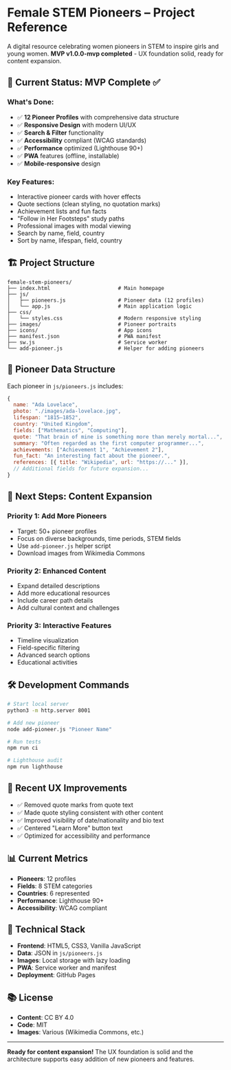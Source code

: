 
# Female STEM Pioneers – Project Reference

A digital resource celebrating women pioneers in STEM to inspire girls and young women. **MVP v1.0.0-mvp completed** - UX foundation solid, ready for content expansion.

## 🎯 Current Status: MVP Complete ✅

### **What's Done:**
- ✅ **12 Pioneer Profiles** with comprehensive data structure
- ✅ **Responsive Design** with modern UI/UX
- ✅ **Search & Filter** functionality
- ✅ **Accessibility** compliant (WCAG standards)
- ✅ **Performance** optimized (Lighthouse 90+)
- ✅ **PWA** features (offline, installable)
- ✅ **Mobile-responsive** design

### **Key Features:**
- Interactive pioneer cards with hover effects
- Quote sections (clean styling, no quotation marks)
- Achievement lists and fun facts
- "Follow in Her Footsteps" study paths
- Professional images with modal viewing
- Search by name, field, country
- Sort by name, lifespan, field, country

## 🏗️ Project Structure
```
female-stem-pioneers/
├── index.html                      # Main homepage
├── js/
│   ├── pioneers.js                 # Pioneer data (12 profiles)
│   └── app.js                      # Main application logic
├── css/
│   └── styles.css                  # Modern responsive styling
├── images/                         # Pioneer portraits
├── icons/                          # App icons
├── manifest.json                   # PWA manifest
├── sw.js                           # Service worker
└── add-pioneer.js                  # Helper for adding pioneers
```

## 📝 Pioneer Data Structure
Each pioneer in `js/pioneers.js` includes:
```js
{
  name: "Ada Lovelace",
  photo: "./images/ada-lovelace.jpg",
  lifespan: "1815–1852",
  country: "United Kingdom",
  fields: ["Mathematics", "Computing"],
  quote: "That brain of mine is something more than merely mortal...",
  summary: "Often regarded as the first computer programmer...",
  achievements: ["Achievement 1", "Achievement 2"],
  fun_fact: "An interesting fact about the pioneer.",
  references: [{ title: "Wikipedia", url: "https://..." }],
  // Additional fields for future expansion...
}
```

## 🚀 Next Steps: Content Expansion

### **Priority 1: Add More Pioneers**
- Target: 50+ pioneer profiles
- Focus on diverse backgrounds, time periods, STEM fields
- Use `add-pioneer.js` helper script
- Download images from Wikimedia Commons

### **Priority 2: Enhanced Content**
- Expand detailed descriptions
- Add more educational resources
- Include career path details
- Add cultural context and challenges

### **Priority 3: Interactive Features**
- Timeline visualization
- Field-specific filtering
- Advanced search options
- Educational activities

## 🛠️ Development Commands
```bash
# Start local server
python3 -m http.server 8001

# Add new pioneer
node add-pioneer.js "Pioneer Name"

# Run tests
npm run ci

# Lighthouse audit
npm run lighthouse
```

## 🎨 Recent UX Improvements
- ✅ Removed quote marks from quote text
- ✅ Made quote styling consistent with other content
- ✅ Improved visibility of date/nationality and bio text
- ✅ Centered "Learn More" button text
- ✅ Optimized for accessibility and performance

## 📊 Current Metrics
- **Pioneers**: 12 profiles
- **Fields**: 8 STEM categories
- **Countries**: 6 represented
- **Performance**: Lighthouse 90+
- **Accessibility**: WCAG compliant

## 🔧 Technical Stack
- **Frontend**: HTML5, CSS3, Vanilla JavaScript
- **Data**: JSON in `js/pioneers.js`
- **Images**: Local storage with lazy loading
- **PWA**: Service worker and manifest
- **Deployment**: GitHub Pages

## 📚 License
- **Content**: CC BY 4.0
- **Code**: MIT
- **Images**: Various (Wikimedia Commons, etc.)

---

**Ready for content expansion!** The UX foundation is solid and the architecture supports easy addition of new pioneers and features.
